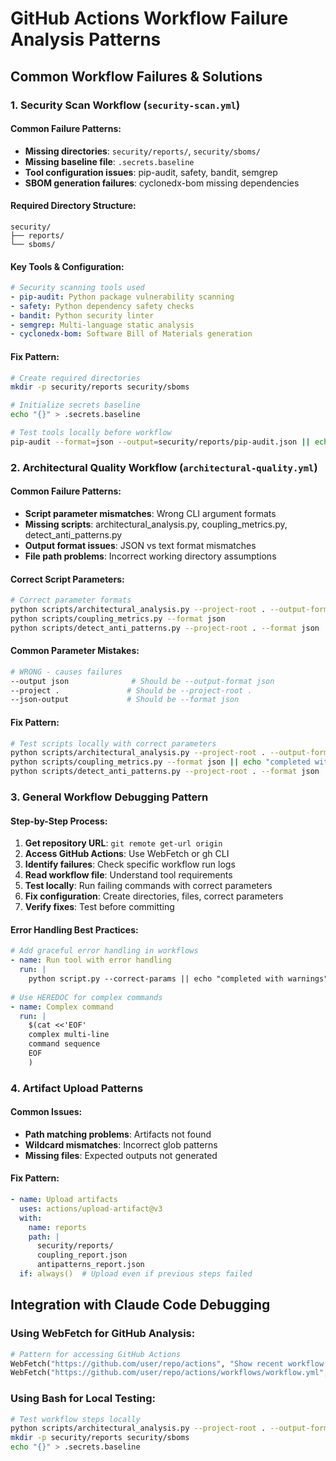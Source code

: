 # GitHub Actions Workflow Failure Analysis Patterns

## Common Workflow Failures & Solutions

### 1. Security Scan Workflow (`security-scan.yml`)

#### Common Failure Patterns:
- **Missing directories**: `security/reports/`, `security/sboms/`
- **Missing baseline file**: `.secrets.baseline`
- **Tool configuration issues**: pip-audit, safety, bandit, semgrep
- **SBOM generation failures**: cyclonedx-bom missing dependencies

#### Required Directory Structure:
```
security/
├── reports/
└── sboms/
```

#### Key Tools & Configuration:
```yaml
# Security scanning tools used
- pip-audit: Python package vulnerability scanning
- safety: Python dependency safety checks  
- bandit: Python security linter
- semgrep: Multi-language static analysis
- cyclonedx-bom: Software Bill of Materials generation
```

#### Fix Pattern:
```bash
# Create required directories
mkdir -p security/reports security/sboms

# Initialize secrets baseline
echo "{}" > .secrets.baseline

# Test tools locally before workflow
pip-audit --format=json --output=security/reports/pip-audit.json || echo "completed with warnings"
```

### 2. Architectural Quality Workflow (`architectural-quality.yml`)

#### Common Failure Patterns:
- **Script parameter mismatches**: Wrong CLI argument formats
- **Missing scripts**: architectural_analysis.py, coupling_metrics.py, detect_anti_patterns.py
- **Output format issues**: JSON vs text format mismatches
- **File path problems**: Incorrect working directory assumptions

#### Correct Script Parameters:
```bash
# Correct parameter formats
python scripts/architectural_analysis.py --project-root . --output-format json
python scripts/coupling_metrics.py --format json  
python scripts/detect_anti_patterns.py --project-root . --format json
```

#### Common Parameter Mistakes:
```bash
# WRONG - causes failures
--output json              # Should be --output-format json
--project .               # Should be --project-root .
--json-output             # Should be --format json
```

#### Fix Pattern:
```bash
# Test scripts locally with correct parameters
python scripts/architectural_analysis.py --project-root . --output-format json || echo "completed with warnings"
python scripts/coupling_metrics.py --format json || echo "completed with warnings" 
python scripts/detect_anti_patterns.py --project-root . --format json || echo "completed with warnings"
```

### 3. General Workflow Debugging Pattern

#### Step-by-Step Process:
1. **Get repository URL**: `git remote get-url origin`
2. **Access GitHub Actions**: Use WebFetch or gh CLI
3. **Identify failures**: Check specific workflow run logs
4. **Read workflow file**: Understand tool requirements
5. **Test locally**: Run failing commands with correct parameters
6. **Fix configuration**: Create directories, files, correct parameters
7. **Verify fixes**: Test before committing

#### Error Handling Best Practices:
```yaml
# Add graceful error handling in workflows
- name: Run tool with error handling
  run: |
    python script.py --correct-params || echo "completed with warnings"
    
# Use HEREDOC for complex commands
- name: Complex command
  run: |
    $(cat <<'EOF'
    complex multi-line
    command sequence
    EOF
    )
```

### 4. Artifact Upload Patterns

#### Common Issues:
- **Path matching problems**: Artifacts not found
- **Wildcard mismatches**: Incorrect glob patterns
- **Missing files**: Expected outputs not generated

#### Fix Pattern:
```yaml
- name: Upload artifacts
  uses: actions/upload-artifact@v3
  with:
    name: reports
    path: |
      security/reports/
      coupling_report.json
      antipatterns_report.json
  if: always()  # Upload even if previous steps failed
```

## Integration with Claude Code Debugging

### Using WebFetch for GitHub Analysis:
```python
# Pattern for accessing GitHub Actions
WebFetch("https://github.com/user/repo/actions", "Show recent workflow runs and failures")
WebFetch("https://github.com/user/repo/actions/workflows/workflow.yml", "Get detailed failure logs")
```

### Using Bash for Local Testing:
```bash
# Test workflow steps locally
python scripts/architectural_analysis.py --project-root . --output-format json
mkdir -p security/reports security/sboms
echo "{}" > .secrets.baseline
```